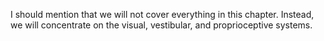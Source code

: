 I should mention that we will not cover everything in this chapter. Instead, we will concentrate on the visual, vestibular, and proprioceptive systems.
